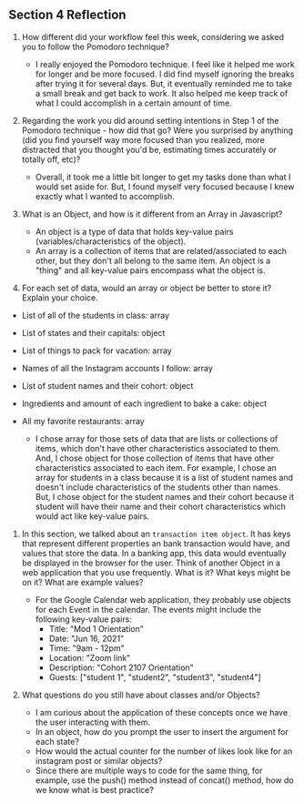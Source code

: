## Section 4 Reflection

1. How different did your workflow feel this week, considering we asked you to follow the Pomodoro technique?

    - I really enjoyed the Pomodoro technique. I feel like it helped me work for longer and be more focused. I did find myself ignoring the breaks after trying it for several days. But, it eventually reminded me to take a small break and get back to work. It also helped me keep track of what I could accomplish in a certain amount of time.

1. Regarding the work you did around setting intentions in Step 1 of the Pomodoro technique - how did that go? Were you surprised by anything (did you find yourself way more focused than you realized, more distracted that you thought you'd be, estimating times accurately or totally off, etc)?

    - Overall, it took me a little bit longer to get my tasks done than what I would set aside for. But, I found myself very focused because I knew exactly what I wanted to accomplish.

1. What is an Object, and how is it different from an Array in Javascript?

    - An object is a type of data that holds key-value pairs (variables/characteristics of the object).
    - An array is a collection of items that are related/associated to each other, but they don't all belong to the same item. An object is a "thing" and all key-value pairs encompass what the object is.

1. For each set of data, would an array or object be better to store it? Explain your choice.

  * List of all of the students in class: array
  * List of states and their capitals: object
  * List of things to pack for vacation: array
  * Names of all the Instagram accounts I follow: array
  * List of student names and their cohort: object
  * Ingredients and amount of each ingredient to bake a cake: object
  * All my favorite restaurants: array

    - I chose array for those sets of data that are lists or collections of items, which don't have other characteristics associated to them. And, I chose object for those collection of items that have other characteristics associated to each item. For example, I chose an array for students in a class because it is a list of student names and doesn't include characteristics of the students other than names. But, I chose object for the student names and their cohort because it student will have their name and their cohort characteristics which would act like key-value pairs.

1. In this section, we talked about an `transaction item object`. It has keys that represent different properties an bank transaction would have, and values that store the data. In a banking app, this data would eventually be displayed in the browser for the user. Think of another Object in a web application that you use frequently. What is it? What keys might be on it? What are example values?

    - For the Google Calendar web application, they probably use objects for each Event in the calendar. The events might include the following key-value pairs:
        - Title: "Mod 1 Orientation"
        - Date: "Jun 16, 2021"
        - Time: "9am - 12pm"
        - Location: "Zoom link"
        - Description: "Cohort 2107 Orientation"
        - Guests: ["student 1", "student2", "student3", "student4"]

1. What questions do you still have about classes and/or Objects?

    - I am curious about the application of these concepts once we have the user interacting with them.
    - In an object, how do you prompt the user to insert the argument for each state?
    - How would the actual counter for the number of likes look like for an instagram post or similar objects?
    - Since there are multiple ways to code for the same thing, for example, use the push() method instead of concat() method, how do we know what is best practice?
